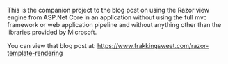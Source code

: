 This is the companion project to the blog post on using the Razor view engine from ASP.Net Core in an application without using the full mvc framework or web application pipeline and without anything other than the libraries provided by Microsoft.

You can view that blog post at: https://www.frakkingsweet.com/razor-template-rendering

